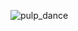


![pulp_dance](https://github.com/MartinDrus/MartinDrus/assets/106072182/5227a45b-8c75-461f-867c-31f1bb9b4bc0)
